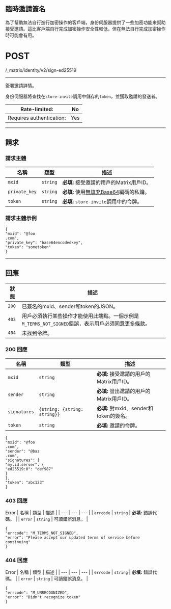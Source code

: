 ## 臨時邀請簽名

為了幫助無法自行進行加密操作的客戶端，身份伺服器提供了一些加密功能來幫助接受邀請。這比客戶端自行完成加密操作安全性較低，但在無法自行完成加密操作時可能會有用。

# POST
/_matrix/identity/v2/sign-ed25519

---

簽署邀請詳情。

身份伺服器將查找在`store-invite`調用中儲存的`token`，並獲取邀請的發送者。

| Rate-limited: | No |
| --- | --- |
| Requires authentication: | Yes |

---

## 請求

### 請求主體

| 名稱 | 類型 | 描述 |
| --- | --- | --- |
| `mxid` | `string` | **必填:** 接受邀請的用戶的Matrix用戶ID。 |
| `private_key` | `string` | **必填:** 使用[無填充Base64](https://spec.matrix.org/v1.11/appendices/#unpadded-base64)編碼的私鑰。 |
| `token` | `string` | **必填:** `store-invite`調用中的令牌。 |

### 請求主體示例
```jsonld=
{
"mxid": "@foo
.com",
"private_key": "base64encodedkey",
"token": "sometoken"
}
```


---

## 回應

| 狀態 | 描述 |
| --- | --- |
| `200` | 已簽名的mxid、sender和token的JSON。 |
| `403` | 用戶必須執行某些操作才能使用此端點。一個示例是`M_TERMS_NOT_SIGNED`錯誤，表示用戶必須[同意更多條款](https://spec.matrix.org/v1.11/identity-service-api/#terms-of-service)。 |
| `404` | 未找到令牌。 |

### 200 回應

| 名稱 | 類型 | 描述 |
| --- | --- | --- |
| `mxid` | `string` | **必填:** 接受邀請的用戶的Matrix用戶ID。 |
| `sender` | `string` | **必填:** 發出邀請的用戶的Matrix用戶ID。 |
| `signatures` | `{string: {string: string}}` | **必填:** 對mxid、sender和token的簽名。 |
| `token` | `string` | **必填:** 邀請的令牌。 |



```jsonld=
{
"mxid": "@foo
.com",
"sender": "@baz
.com",
"signatures": {
"my.id.server": {
"ed25519:0": "def987"
}
},
"token": "abc123"
}
```


### 403 回應

Error
| 名稱 | 類型 | 描述 |
| --- | --- | --- |
| `errcode` | `string` | **必填:** 錯誤代碼。 |
| `error` | `string` | 可讀錯誤消息。 |

```jsonld=
{
"errcode": "M_TERMS_NOT_SIGNED",
"error": "Please accept our updated terms of service before continuing"
}
```


### 404 回應

Error
| 名稱 | 類型 | 描述 |
| --- | --- | --- |
| `errcode` | `string` | **必填:** 錯誤代碼。 |
| `error` | `string` | 可讀錯誤消息。 |



```jsonld=
{
"errcode": "M_UNRECOGNIZED",
"error": "Didn't recognize token"
}
```
